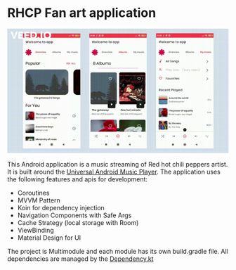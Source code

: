 # RHCP Fan art application

<img src="screenshots/screenshot.gif" alt="Screenshot"/>

This Android application is a music streaming of Red hot chili peppers artist. It is built around the [Universal Android Music Player](https://github.com/android/uamp).
The application uses the following features and apis for development:

 - Coroutines
 - MVVM Pattern
 - Koin for dependency injection
 - Navigation Components with Safe Args
 - Cache Strategy (local storage with Room)
 - ViewBinding
 - Material Design for UI

The project is Multimodule and each module has its own build.gradle file. All dependencies are managed by the [Dependency.kt](https://github.com/LMedez/RHCPFanArtAndroidApplication/blob/master/buildSrc/src/main/kotlin/Dependencies.kt)


